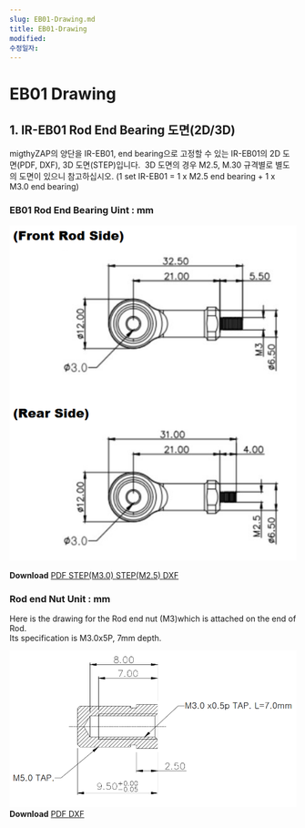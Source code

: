 ```yaml
---
slug: EB01-Drawing.md
title: EB01-Drawing
modified: 
수정일자:
---
```

# EB01 Drawing
## 1. IR-EB01 Rod End Bearing 도면(2D/3D)
migthyZAP의 양단을 IR-EB01, end bearing으로 고정할 수 있는 IR-EB01의 2D 도면(PDF, DXF), 3D 도면(STEP)입니다.  3D 도면의 경우 M2.5, M.30 규격별로 별도의 도면이 있으니 참고하십시오. (1 set IR-EB01 = 1 x M2.5 end bearing + 1 x M3.0 end bearing)

### EB01 Rod End Bearing Uint : mm
<img src="./data/rodendtip-drawing.png" />

**Download**  <a class="downloadbtn" href="./data/IR-EM01-Rod-End-Bearing.pdf" download> PDF </a><a class="downloadbtn" href="./data/PHSCM-3-M3.0-ASSM-1.step" download> STEP(M3.0) </a><a class="downloadbtn" href="./data/PHSCM-3-M2.5-ASSM-1.step" download> STEP(M2.5) </a><a  class="downloadbtn" href="./data/IR-EB01-Rod-End-Bearing.DXF" download> DXF </a>

### Rod end Nut Unit : mm
Here is the drawing for the Rod end nut (M3)which is attached on the end of Rod.  
Its specification is M3.0x5P, 7mm depth.

![rodendnut](./data/rodendnut.png)
**Download**  <a class="downloadbtn" href="./data/Rod-end-nutM3.pdf" download> PDF </a><a  class="downloadbtn" href="./data/Rod-end-nutM3.DXF" download> DXF </a>
